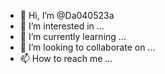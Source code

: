 - 👋 Hi, I’m @Da040523a
- 👀 I’m interested in ...
- 🌱 I’m currently learning ...
- 💞️ I’m looking to collaborate on ...
- 📫 How to reach me ...

<!---
Da040523a/Da040523a is a ✨ special ✨ repository because its `README.md` (this file) appears on your GitHub profile.
You can click the Preview link to take a look at your changes.
--->
